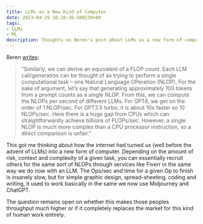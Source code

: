 ```yaml
---
title: LLMs as a New Kind of Computer
date: 2023-04-29 18:28:36.600239+00
tags:
- LLMs
- ML 
description: Thoughts on Beren's post about LLMs as a new form of computer
---
```

Beren [writes](https://www.beren.io/2023-04-11-Scaffolded-LLMs-natural-language-computers/):

> "Similarly, we can derive an equivalent of a FLOP count. Each LLM call/generation can be thought of as trying to perform a single computational task – one Natural Language OPeration (NLOP). For the sake of argument, let’s say that generating approximately 100 tokens from a prompt counts as a single NLOP. From this, we can compute the NLOPs per second of different LLMs. For GPT4, we get on the order of 1 NLOP/sec. For GPT3.5 turbo, it is about 10x faster so 10 NLOPs/sec. Here there is a huge gap from CPUs which can straightforwardly achieve billions of FLOPs/sec. However, a single NLOP is much more complex than a CPU processor instruction, so a direct comparison is unfair."

This got me thinking about how the internet had turned _us_ (well before the advent of LLMs) into a new form of computer. Depending on the amount of risk, context and complexity of a given task, you can essentially recruit others for the same sort of NLOPs through services like Fiverr in the same way we do now with an LLM. The Ops/sec and time for a given Op to finish is insanely slow, but for simple graphic design, spread-sheeting, coding and writing, it used to work basically in the same we now use Midjourney and ChatGPT.

The question remains open on whether this makes those peoples throughput much higher or if it completely replaces the market for this kind of human work entirely.